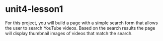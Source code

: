 # unit4-lesson1
For this project, you will build a page with a simple search form that allows the user to search YouTube videos.
Based on the search results the page will display thumbnail images of videos that match the search.
